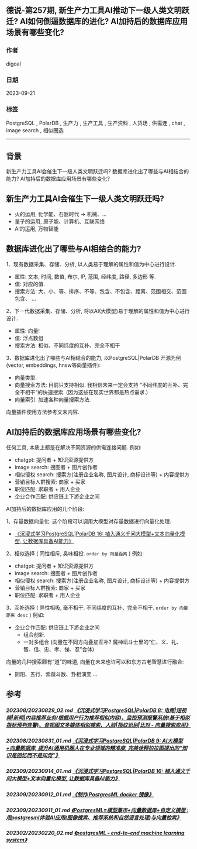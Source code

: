 ## 德说-第257期, 新生产力工具AI推动下一级人类文明跃迁? AI如何倒逼数据库的进化? AI加持后的数据库应用场景有哪些变化?     
        
### 作者        
digoal        
        
### 日期        
2023-09-21       
        
### 标签        
PostgreSQL , PolarDB , 生产力 , 生产工具 , 生产资料 , 人货场 , 供需连 , chat , image search , 相似圈选        
        
----        
        
## 背景    
新生产力工具AI会催生下一级人类文明跃迁吗? 数据库进化出了哪些与AI相结合的能力? AI加持后的数据库应用场景有哪些变化?    
  
## 新生产力工具AI会催生下一级人类文明跃迁吗?   
- 火的运用, 化学能、石器时代 -> 机械、...    
- 量子的运用, 原子能、计算机、互联网络    
- AI的运用, 万物智能    
  
## 数据库进化出了哪些与AI相结合的能力?   
  
1、现有数据采集、存储、分析, 以人类易于理解的属性和值为中心进行设计.   
- 属性: 文本, 时间, 数值, 布尔, IP, 范围, 经纬度, 路径, 多边形 等.   
- 值: 对应的值.   
- 搜索方法: 大、小、等、排序、不等、包含、不包含、距离、范围相交、范围包含、 ...   
  
2、下一代数据采集、存储、分析, 将以AI(大模型)易于理解的属性和值为中心进行设计.   
- 属性: 向量!     
- 值: 浮点数组     
- 搜索方法: 相似、不同纬度的互补、完全不相干   
  
3、数据库进化出了哪些与AI相结合的能力, 以PostgreSQL|PolarDB 开源为例(vector, embeddings, hnsw等向量插件):  
- 向量类型.    
- 向量搜索方法: 目前只支持相似. 我相信未来一定会支持 “不同纬度的互补、完全不相干”的快速搜索.  (因为这些在现实世界都是热点需求.)    
- 向量索引. 加速各种向量搜索方法.  
  
向量插件使用方法参考文末内容.    
  
## AI加持后的数据库应用场景有哪些变化?    
任何工具, 本质上都是在解决不同资源的供需连接问题.  例如:   
- chatgpt: 提问者 + 知识资源提供方    
- image search: 搜图者 + 图片创作者    
- 相似侵权 search: 搜索方(注册企业名称, 图片设计, 商标设计等) + 内容提供方    
- 营销目标人群搜索: 商家 + 买家     
- 职位匹配: 求职者 + 用人企业    
- 企业合作匹配: 供应链上下游企业之间    
  
AI加持后的数据库应用的几个阶段:    
  
1、存量数据向量化. 这个阶段可以调用大模型对存量数据进行向量化处理.       
- [《沉浸式学习PostgreSQL|PolarDB 16: 植入通义千问大模型+文本向量化模型, 让数据库具备AI能力》](../202309/20230914_01.md)    
  
  
2、相似选择 ( 同性相斥, 臭味相投. `order by 向量距离` ) 例如:    
- chatgpt: 提问者 + 知识资源提供方    
- image search: 搜图者 + 图片创作者    
- 相似侵权 search: 搜索方(注册企业名称, 图片设计, 商标设计等) + 内容提供方    
- 营销目标人群搜索: 商家 + 买家     
- 职位匹配: 求职者 + 用人企业    
  
3、互补选择 ( 异性相吸, 毫不相干. 不同纬度的互补、完全不相干. `order by 向量距离 desc` ) 例如:   
- 企业合作匹配: 供应链上下游企业之间    
    - 组合创新.   
    - 一对多组合 (向量在不同方向叠加互补? 魔神坛斗士里的“仁、义、礼、智、信、忠、孝、悌、忍”合体)   
  
向量的几种搜索颇有“道”的味道, 向量在未来也许可以和东方古老智慧进行融合:    
- 阴阳、五行、紫薇斗数、卦相演变 ...   
  
  
## 参考  
##### 202308/20230829_02.md   [《沉浸式学习PostgreSQL|PolarDB 8: 电商|短视频|新闻|内容推荐业务(根据用户行为推荐相似内容)、监控预测报警系统(基于相似指标预判告警)、音视图文多媒体相似搜索、人脸|指纹识别|比对 - 向量搜索应用》](../202308/20230829_02.md)    
##### 202308/20230831_01.md   [《沉浸式学习PostgreSQL|PolarDB 9: AI大模型+向量数据库, 提升AI通用机器人在专业领域的精准度, 完美诠释柏拉图提出的“知识是回忆而不是知觉”》](../202308/20230831_01.md)    
##### 202309/20230914_01.md   [《沉浸式学习PostgreSQL|PolarDB 16: 植入通义千问大模型+文本向量化模型, 让数据库具备AI能力》](../202309/20230914_01.md)    
##### 202309/20230912_01.md   [《制作 PostgresML docker 镜像》](../202309/20230912_01.md)    
##### 202309/20230911_01.md   [《PostgresML=模型集市+向量数据库+自定义模型 : 用postgresml体验AI应用(图像搜索、推荐系统和自然语言处理)与向量检索》](../202309/20230911_01.md)    
##### 202302/20230220_02.md   [《postgresML - end-to-end machine learning system》](../202302/20230220_02.md)    
  
  
